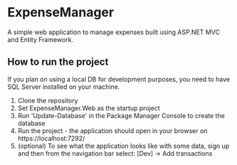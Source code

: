 # ExpenseManager
A simple web application to manage expenses built using ASP.NET MVC and Entity Framework.

## How to run the project
If you plan on using a local DB for development purposes, you need to have SQL Server installed on your machine.

1. Clone the repository
1. Set ExpenseManager.Web as the startup project
1. Run 'Update-Database' in the Package Manager Console to create the database
1. Run the project - the application should open in your browser on https://localhost:7292/
1. (optional) To see what the application looks like with some data, sign up and then from the navigation bar select: [Dev] -> Add transactions